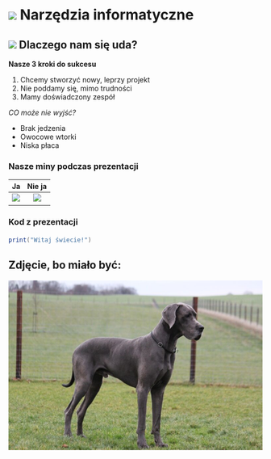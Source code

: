 # <img src='https://raw.githubusercontent.com/Tarikul-Islam-Anik/Microsoft-Teams-Animated-Emojis/master/Emojis/Objects/Laptop.png' width="32px" /> Narzędzia informatyczne 
## <img src='https://raw.githubusercontent.com/Tarikul-Islam-Anik/Microsoft-Teams-Animated-Emojis/master/Emojis/Smilies/Thinking%20Face.png' width="32px" /> Dlaczego nam się uda?
**Nasze 3 kroki do sukcesu**
 1. Chcemy stworzyć nowy, leprzy projekt
 2. Nie poddamy się, mimo trudności
 3. Mamy doświadczony zespół

*CO może nie wyjść?*
 - Brak jedzenia
 - Owocowe wtorki
 - Niska płaca

### Nasze miny podczas prezentacji
| Ja | Nie ja |
| :---: | :---: |
|<img src='https://raw.githubusercontent.com/Tarikul-Islam-Anik/Microsoft-Teams-Animated-Emojis/master/Emojis/Smilies/Angry Face.png' width="32px" />|<img src='https://raw.githubusercontent.com/Tarikul-Islam-Anik/Microsoft-Teams-Animated-Emojis/master/Emojis/Smilies/Rolling on the Floor Laughing.png' width="32px" />|

### Kod z prezentacji
``` Lua
print("Witaj świecie!")
```
## Zdjęcie, bo miało być:
![Test](animals/dog.jpg)
